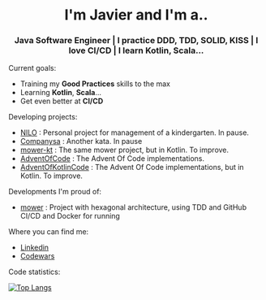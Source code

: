 <h1 align="center"> I'm Javier and I'm a.. </h1>
<h3 align="center"> Java Software Engineer | I practice DDD, TDD, SOLID, KISS | I love CI/CD | I learn Kotlin, Scala... </h3>


Current goals:
- Training my <b>Good Practices</b> skills to the max
- Learning <b>Kotlin</b>, <b>Scala</b>...
- Get even better at <b>CI/CD</b>


Developing projects:
- [NILO](https://github.com/javintx/nilo) : Personal project for management of a kindergarten. In pause.
- [Companysa](https://github.com/javintx/companysa) : Another kata. In pause
- [mower-kt](https://github.com/javintx/mower) : The same mower project, but in Kotlin. To improve.
- [AdventOfCode](https://github.com/javintx/AdventOfCode) : The Advent Of Code implementations.
- [AdventOfKotlinCode](https://github.com/javintx/AdventOfKotlinCode) : The Advent Of Code implementations, but in Kotlin. To improve.


Developments I'm proud of:
- [mower](https://github.com/javintx/mower) : Project with hexagonal architecture, using TDD and GitHub CI/CD and Docker for running


Where you can find me:
- <a href="https://www.linkedin.com/in/javier-garcia-pans"> Linkedin </a>
- <a href="https://www.codewars.com/users/javintx"> Codewars </a> 


Code statistics:

[![Top Langs](https://github-readme-stats.vercel.app/api/top-langs/?username=javintx&theme=cobalt&layout=compact)](https://github.com/anuraghazra/github-readme-stats)
